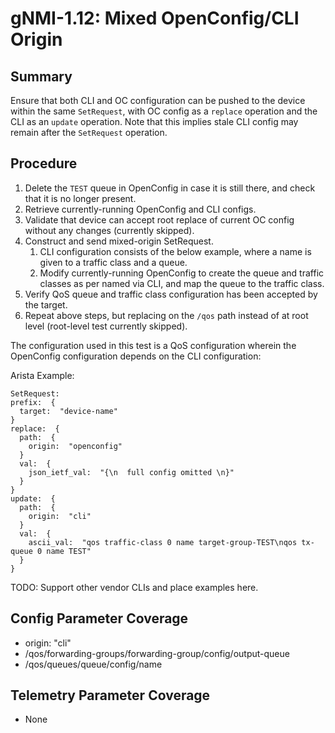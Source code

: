 # gNMI-1.12: Mixed OpenConfig/CLI Origin

## Summary

Ensure that both CLI and OC configuration can be pushed to the device within the
same `SetRequest`, with OC config as a `replace` operation and the CLI as an
`update` operation. Note that this implies stale CLI config may remain after the
`SetRequest` operation.

## Procedure

1.  Delete the `TEST` queue in OpenConfig in case it is still there, and check
    that it is no longer present.
2.  Retrieve currently-running OpenConfig and CLI configs.
3.  Validate that device can accept root replace of current OC config without
    any changes (currently skipped).
4.  Construct and send mixed-origin SetRequest.
    1.  CLI configuration consists of the below example, where a name is given
        to a traffic class and a queue.
    2.  Modify currently-running OpenConfig to create the queue and traffic
        classes as per named via CLI, and map the queue to the traffic class.
5.  Verify QoS queue and traffic class configuration has been accepted by the
    target.
6.  Repeat above steps, but replacing on the `/qos` path instead of at root
    level (root-level test currently skipped).

The configuration used in this test is a QoS configuration wherein the
OpenConfig configuration depends on the CLI configuration:

Arista Example:

```textproto
SetRequest:
prefix:  {
  target:  "device-name"
}
replace:  {
  path:  {
    origin:  "openconfig"
  }
  val:  {
    json_ietf_val:  "{\n  full config omitted \n}"
  }
}
update:  {
  path:  {
    origin:  "cli"
  }
  val:  {
    ascii_val:  "qos traffic-class 0 name target-group-TEST\nqos tx-queue 0 name TEST"
  }
}
```

TODO: Support other vendor CLIs and place examples here.

## Config Parameter Coverage

*   origin: "cli"
*   /qos/forwarding-groups/forwarding-group/config/output-queue
*   /qos/queues/queue/config/name

## Telemetry Parameter Coverage

*   None

